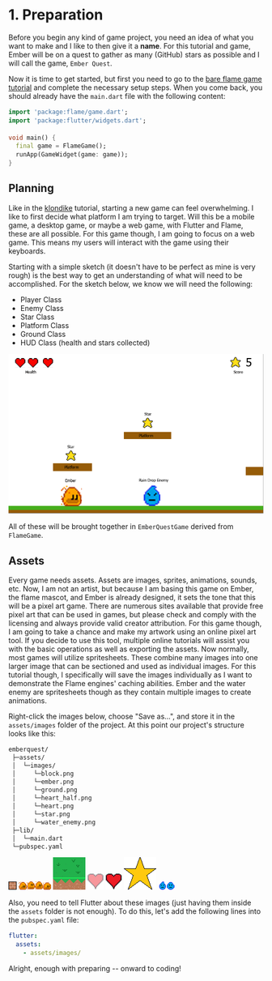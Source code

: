 # 1. Preparation

Before you begin any kind of game project, you need an idea of what you want to make and I like to
then give it a **name**. For this tutorial and game, Ember will be on a quest to gather as many
(GitHub) stars as possible and I will call the game, `Ember Quest`.

Now it is time to get started, but first you need to go to the [bare flame game
tutorial](../bare_flame_game.md) and complete the necessary setup steps. When you come back, you
should already have the `main.dart` file with the following content:

```dart
import 'package:flame/game.dart';
import 'package:flutter/widgets.dart';

void main() {
  final game = FlameGame();
  runApp(GameWidget(game: game));
}
```


## Planning

Like in the [klondike](../klondike/klondike.md) tutorial, starting a new game can feel overwhelming.
I like to first decide what platform I am trying to target. Will this be a mobile game, a desktop
game, or maybe a web game, with Flutter and Flame, these are all possible.  For this game though, I
am going to focus on a web game. This means my users will interact with the game using their
keyboards.

Starting with a simple sketch (it doesn't have to be perfect as mine is very rough) is
the best way to get an understanding of what will need to be accomplished. For the sketch below,
we know we will need the following:

- Player Class
- Enemy Class
- Star Class
- Platform Class
- Ground Class
- HUD Class (health and stars collected)

![Sketch of Ember Quest](../../images/tutorials/platformer/ember_quest_sketch.png)

All of these will be brought together in `EmberQuestGame` derived from `FlameGame`.


## Assets

Every game needs assets.  Assets are images, sprites, animations, sounds, etc. Now, I am not an
artist, but because I am basing this game on Ember, the flame mascot, and Ember is already designed,
it sets the tone that this will be a pixel art game.  There are numerous sites available that
provide free pixel art that can be used in games, but please check and comply with the licensing and
always provide valid creator attribution.  For this game though, I am going to take a chance and
make my artwork using an online pixel art tool.  If you decide to use this tool, multiple online
tutorials will assist you with the basic operations as well as exporting the assets.  Now normally,
most games will utilize spritesheets.  These combine many images into one larger image that can be
sectioned and used as individual images.  For this tutorial though, I specifically will save the
images individually as I want to demonstrate the Flame engines' caching abilities.  Ember and the
water enemy are spritesheets though as they contain multiple images to create animations.

Right-click the images below, choose "Save as...", and store it in the `assets/images` folder of the
project. At this point our project's structure looks like this:

```text
emberquest/
 ├─assets/
 │  └─images/
 │     └─block.png
 │     └─ember.png
 │     └─ground.png
 │     └─heart_half.png
 │     └─heart.png
 │     └─star.png
 │     └─water_enemy.png
 ├─lib/
 │  └─main.dart
 └─pubspec.yaml
```

![Platform Block](app/assets/images/block.png)
![Ember Animation](app/assets/images/ember.png)
![Ground Block](app/assets/images/ground.png)
![HUD Heart Half Opacity](app/assets/images/heart_half.png)
![HUD Heart Full Opacity](app/assets/images/heart.png)
![Star](app/assets/images/star.png)
![Water Enemy Animation](app/assets/images/water_enemy.png)

Also, you need to tell Flutter about these images (just having them inside the `assets` folder is
not enough). To do this, let's add the following lines into the `pubspec.yaml` file:

```yaml
flutter:
  assets:
    - assets/images/
```

Alright, enough with preparing -- onward to coding!
